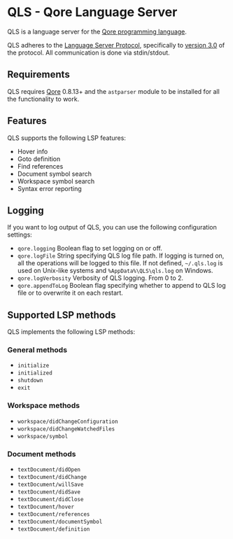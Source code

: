 # QLS - Qore Language Server

QLS is a language server for the [Qore programming language](http://qore.org/).

QLS adheres to the [Language Server Protocol](https://github.com/Microsoft/language-server-protocol), specifically to [version 3.0](https://github.com/Microsoft/language-server-protocol/blob/master/protocol.md) of the protocol. All communication is done via stdin/stdout.

## Requirements

QLS requires [Qore](https://github.com/qorelanguage/qore) 0.8.13+ and the `astparser` module to be installed for all the functionality to work.

## Features

QLS supports the following LSP features:

- Hover info
- Goto definition
- Find references
- Document symbol search
- Workspace symbol search
- Syntax error reporting

## Logging

If you want to log output of QLS, you can use the following configuration settings:

- `qore.logging` Boolean flag to set logging on or off.
- `qore.logFile` String specifying QLS log file path. If logging is turned on, all the operations will be logged to this file. If not defined, `~/.qls.log` is used on Unix-like systems and `%AppData%\QLS\qls.log` on Windows.
- `qore.logVerbosity` Verbosity of QLS logging. From 0 to 2.
- `qore.appendToLog` Boolean flag specifying whether to append to QLS log file or to overwrite it on each restart.

## Supported LSP methods

QLS implements the following LSP methods:

### General methods

- `initialize`
- `initialized`
- `shutdown`
- `exit`

### Workspace methods
- `workspace/didChangeConfiguration`
- `workspace/didChangeWatchedFiles`
- `workspace/symbol`

### Document methods
- `textDocument/didOpen`
- `textDocument/didChange`
- `textDocument/willSave`
- `textDocument/didSave`
- `textDocument/didClose`
- `textDocument/hover`
- `textDocument/references`
- `textDocument/documentSymbol`
- `textDocument/definition`